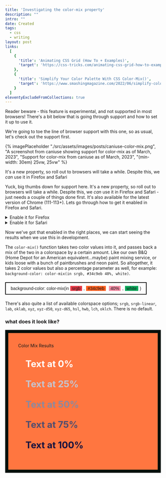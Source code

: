 ```yaml
---
title: 'Investigating the color-mix property'
description: ""
intro: ""
date: Created
tags:
  - css
  - writing
layout: post
links:
  [
    {
      'title': 'Animating CSS Grid (How To + Examples)',
      'target': 'https://css-tricks.com/animating-css-grid-how-to-examples/',
    },
    {
      'title': 'Simplify Your Color Palette With CSS Color-Mix()',
      'target': 'https://www.smashingmagazine.com/2022/06/simplify-color-palette-css-color-mix/'
    }
  ]
eleventyExcludeFromCollections: true
---
```

<style>

  .breakdown {
    display: flex;
    padding: 10px 16px;
    width: fit-content;
    height: fit-content;
    border: 2px solid black;
    margin-block: 20px;
    font-family: 'Erode', sans-serif;
  }

  .breakdown span {
    margin-inline: 5px;
    padding-inline: 5px;
  }

  .breakdown .colorspace {
    background-color: #e63946;
  }

  .breakdown .from-color {
    background-color: #ff5f1f;
  }

  .breakdown .to-color {
    background-color: #0ba95b;
  }

  .breakdown .percentage {
    background-color: #f38ba3;
  }

</style>

<div class="fyi-block fyi-block--warning fl-p-l bg-red/[0.25] font-medium fl-text-step-1 font-heading fl-my-l rounded-br-[80px] lg:w-[calc(100%+10em)]">
	<p>Reader beware - this feature is experimental, and not supported in most browsers! There's a bit below that is going through support and how to set it up to use it.</p>
</div>

We're going to toe the line of browser support with this one, so as usual, let's check out the support first.


{% imagePlaceholder "./src/assets/images/posts/caniuse-color-mix.png", "A screenshot from caniuse showing support for color-mix as of March, 2023", "Support for color-mix from caniuse as of March, 2023", "(min-width: 30em) 25vw, 25vw" %}

<div class="pull-quote pull-quote--left">

  It's a new property, so roll out to browsers will take a while. Despite this, we *can* use it in Firefox and Safari

</div>

Yuck, big thumbs down for support here. It's a new property, so roll out to browsers will take a while. Despite this, we *can* use it in Firefox and Safari - just needs a couple of things done first. It's also available for the latest version of Chrome (111-113+). Lets go through how to get it enabled in Firefox and Safari.

<details class="details">
  <summary>
    Enable it for Firefox
  </summary>
  <div> <!-- optional wrapper (for styling) -->

    In Firefox, go to `about:config` and use the search bar to find `layout.css.color-mix.enabled`, click the toggle button on the far right to enable it. Done!

  </div>
</details>

<details class="details">
  <summary>
    Enable it for Safari
  </summary>
  <div> <!-- optional wrapper (for styling) -->
    Likewise for Safari, you'll need <a href="https://developer.apple.com/safari/technology-preview">Safari Technology Preview</a> and head to the Develop tab->Experimental Features->CSS color-mix() and click it to enable it. Nice.
  </div>
</details>

Now we've got that enabled in the right places, we can start seeing the results when we use this in development.

The `color-mix()` function takes two color values into it, and passes back a mix of the two in a colorspace by a certain amount. Like our own B&Q (Home Depot for an American equivalent...maybe) paint mixing service, or kids loose with a bunch of paintbrushes and neon paint. So altogether, it takes 2 color values but also a percentage parameter as well, for example: `background-color: color-mix(in srgb, #34c9eb 40%, white)`.

<div class="breakdown">background-color: color-mix(in <span class="colorspace">srgb</span>, <span class="from-color">#34c9eb</span> <span class="percentage">40%</span>, <span class="to-color">white</span>)</div>

There's also quite a list of available colorspace options; `srgb`, `srgb-linear`, `lab`, `oklab`, `xyz`, `xyz-d50`, `xyz-d65`, `hsl`, `hwb`, `lch`, `oklch`. There is no default.

### what does it look like?

<style>

.color-mix-block {
  max-width: 80ch;
  padding-block: 2rem;
  padding-inline: 2rem;
  background-color: rgba(255, 95, 31, 0.85);
  border: 10px solid #010f0a;
}

.color-mix-block ol {
  list-style: none;
  margin-top: 2rem;
}

.color-mix {
  color: color-mix(in srgb, #16123f var(--percentage, 100%), white);
  font-size: 1.85rem;
  font-weight: 700;
}

.percentage-0 {
  --percentage: 0%;
}
.percentage-25 {
  --percentage: 25%;
}
.percentage-50 {
  --percentage: 50%;
}
.percentage-75 {
  --percentage: 75%;
}
.percentage-100 {
  --percentage: 100%;
}
</style>

<div class="color-mix-block">
  <span class="h3 heading">Color Mix Results</span>
  <ol>
    <li>
      <p class="color-mix percentage-0">Text at 0%</p>
    </li>
    <li>
      <p class="color-mix percentage-25">Text at 25%</p>
    </li>
    <li>
      <p class="color-mix percentage-50">Text at 50%</p>
    </li>
    <li>
      <p class="color-mix percentage-75">Text at 75%</p>
    </li>
    <li>
      <p class="color-mix percentage-100">Text at 100%</p>
    </li>
  </ol>
</div>
